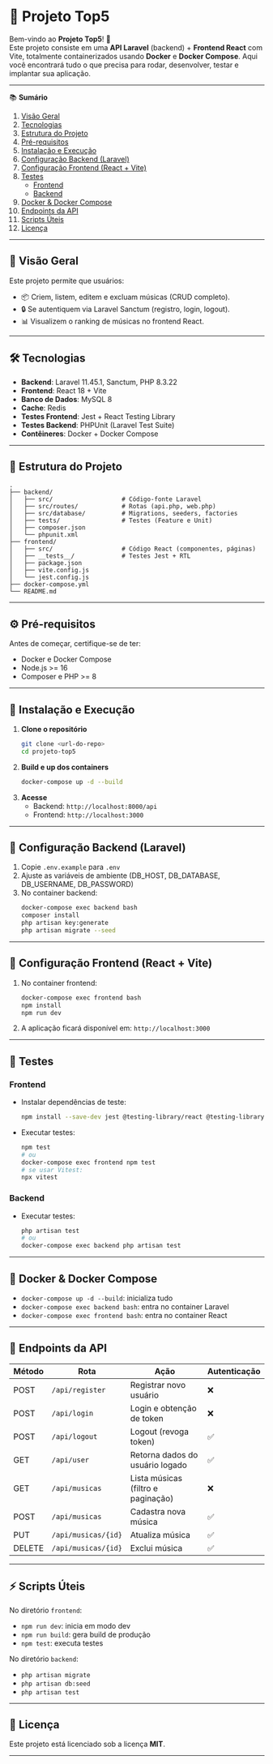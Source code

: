# 🚀 Projeto Top5

Bem-vindo ao **Projeto Top5**! 🎉  
Este projeto consiste em uma **API Laravel** (backend) + **Frontend React** com Vite, totalmente containerizados usando **Docker** e **Docker Compose**. Aqui você encontrará tudo o que precisa para rodar, desenvolver, testar e implantar sua aplicação.

---

📚 **Sumário**  
1. [Visão Geral](#-visão-geral)  
2. [Tecnologias](#-tecnologias)  
3. [Estrutura do Projeto](#-estrutura-do-projeto)  
4. [Pré-requisitos](#-pré-requisitos)  
5. [Instalação e Execução](#-instalação-e-execução)  
6. [Configuração Backend (Laravel)](#-configuração-backend-laravel)  
7. [Configuração Frontend (React + Vite)](#-configuração-frontend-react--vite)  
8. [Testes](#-testes)  
   - [Frontend](#frontend)  
   - [Backend](#backend)  
9. [Docker & Docker Compose](#-docker--docker-compose)  
10. [Endpoints da API](#-endpoints-da-api)  
11. [Scripts Úteis](#-scripts-úteis)  
12. [Licença](#-licença)  

---

## 🌟 Visão Geral
Este projeto permite que usuários:
- 📦 Criem, listem, editem e excluam músicas (CRUD completo).
- 🔒 Se autentiquem via Laravel Sanctum (registro, login, logout).
- 📊 Visualizem o ranking de músicas no frontend React.

---

## 🛠️ Tecnologias
- **Backend**: Laravel 11.45.1, Sanctum, PHP 8.3.22
- **Frontend**: React 18 + Vite  
- **Banco de Dados**: MySQL 8  
- **Cache**: Redis  
- **Testes Frontend**: Jest + React Testing Library  
- **Testes Backend**: PHPUnit (Laravel Test Suite)  
- **Contêineres**: Docker + Docker Compose  

---

## 📁 Estrutura do Projeto
```
.
├── backend/
│   ├── src/                   # Código-fonte Laravel
│   ├── src/routes/            # Rotas (api.php, web.php)
│   ├── src/database/          # Migrations, seeders, factories
│   ├── tests/                 # Testes (Feature e Unit)
│   ├── composer.json
│   └── phpunit.xml
├── frontend/
│   ├── src/                   # Código React (componentes, páginas)
│   ├── __tests__/             # Testes Jest + RTL
│   ├── package.json
│   ├── vite.config.js
│   └── jest.config.js
├── docker-compose.yml
└── README.md
```

---

## ⚙️ Pré-requisitos
Antes de começar, certifique-se de ter:
- Docker e Docker Compose  
- Node.js >= 16  
- Composer e PHP >= 8  

---

## 🔧 Instalação e Execução
1. **Clone o repositório**  
   ```bash
   git clone <url-do-repo>
   cd projeto-top5
   ```
2. **Build e up dos containers**  
   ```bash
   docker-compose up -d --build
   ```
3. **Acesse**  
   - Backend: `http://localhost:8000/api`  
   - Frontend: `http://localhost:3000`

---

## 🔐 Configuração Backend (Laravel)
1. Copie `.env.example` para `.env`  
2. Ajuste as variáveis de ambiente (DB_HOST, DB_DATABASE, DB_USERNAME, DB_PASSWORD)  
3. No container backend:
   ```bash
   docker-compose exec backend bash
   composer install
   php artisan key:generate
   php artisan migrate --seed
   ```
---

## 🎨 Configuração Frontend (React + Vite)
1. No container frontend:
   ```bash
   docker-compose exec frontend bash
   npm install
   npm run dev
   ```
2. A aplicação ficará disponível em: `http://localhost:3000`

---

## 🧪 Testes

### Frontend
- Instalar dependências de teste:
  ```bash
  npm install --save-dev jest @testing-library/react @testing-library/jest-dom @testing-library/user-event
  ```
- Executar testes:
  ```bash
  npm test
  # ou
  docker-compose exec frontend npm test
  # se usar Vitest:
  npx vitest
  ```

### Backend
- Executar testes:
  ```bash
  php artisan test
  # ou
  docker-compose exec backend php artisan test
  ```

---

## 🐳 Docker & Docker Compose
- `docker-compose up -d --build`: inicializa tudo
- `docker-compose exec backend bash`: entra no container Laravel
- `docker-compose exec frontend bash`: entra no container React

---

## 📡 Endpoints da API

| Método | Rota             | Ação                                | Autenticação |
| ------ | ---------------- | ----------------------------------- | ------------ |
| POST   | `/api/register`  | Registrar novo usuário              | ❌           |
| POST   | `/api/login`     | Login e obtenção de token           | ❌           |
| POST   | `/api/logout`    | Logout (revoga token)               | ✅           |
| GET    | `/api/user`      | Retorna dados do usuário logado     | ✅           |
| GET    | `/api/musicas`   | Lista músicas (filtro e paginação)  | ❌           |
| POST   | `/api/musicas`   | Cadastra nova música                | ✅           |
| PUT    | `/api/musicas/{id}` | Atualiza música                  | ✅           |
| DELETE | `/api/musicas/{id}` | Exclui música                    | ✅           |

---

## ⚡️ Scripts Úteis
No diretório `frontend`:
- `npm run dev`: inicia em modo dev
- `npm run build`: gera build de produção
- `npm test`: executa testes

No diretório `backend`:
- `php artisan migrate`
- `php artisan db:seed`
- `php artisan test`

---

## 📝 Licença
Este projeto está licenciado sob a licença **MIT**.  

---
